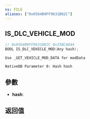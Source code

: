 ```yaml
---
ns: FILE
aliases: ["0x0564B9FF9631B82C"]
---
```

## IS_DLC_VEHICLE_MOD

```c
// 0x0564B9FF9631B82C 0x35BCA844
BOOL IS_DLC_VEHICLE_MOD(Any hash);
```

```
Use _GET_VEHICLE_MOD_DATA for modData  
```

```
NativeDB Parameter 0: Hash hash
```

## 參數
* **hash**: 

## 返回值
